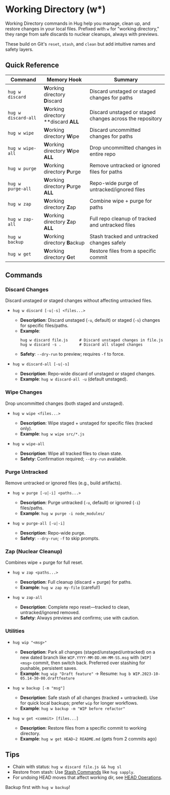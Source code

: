 # Working Directory (w*)

Working Directory commands in Hug help you manage, clean up, and restore changes in your local files. Prefixed with `w` for "working directory," they range from safe discards to nuclear cleanups, always with previews.

These build on Git's `reset`, `stash`, and `clean` but add intuitive names and safety layers.

## Quick Reference

| Command | Memory Hook                             | Summary                                                  |
| --- |-----------------------------------------|----------------------------------------------------------|
| `hug w discard` | **W**orking directory **D**iscard       | Discard unstaged or staged changes for paths             |
| `hug w discard-all` | **W**orking directory **discard **ALL** | Discard unstaged or staged changes across the repository |
| `hug w wipe` | **W**orking directory **W**ipe          | Discard uncommitted changes for paths                       |
| `hug w wipe-all` | **W**orking directory **W**ipe **ALL**  | Drop uncommitted changes in entire repo                  |
| `hug w purge` | **W**orking directory **P**urge         | Remove untracked or ignored files for paths              |
| `hug w purge-all` | **W**orking directory **P**urge **ALL** | Repo-wide purge of untracked/ignored files               |
| `hug w zap` | **W**orking directory **Z**ap           | Combine wipe + purge for paths                           |
| `hug w zap-all` | **W**orking directory **Z**ap **ALL**   | Full repo cleanup of tracked and untracked files         |
| `hug w backup` | **W**orking directory **B**ackup        | Stash tracked and untracked changes safely               |
| `hug w get` | **W**orking directory **G**et           | Restore files from a specific commit                     |

## Commands

### Discard Changes
Discard unstaged or staged changes without affecting untracked files.

- `hug w discard [-u|-s] <files...>`
  - **Description**: Discard unstaged (`-u`, default) or staged (`-s`) changes for specific files/paths.
  - **Example**:
    ```
    hug w discard file.js     # Discard unstaged changes in file.js
    hug w discard -s .        # Discard all staged changes
    ```
  - **Safety**: `--dry-run` to preview; requires `-f` to force.

- `hug w discard-all [-u|-s]`
  - **Description**: Repo-wide discard of unstaged or staged changes.
  - **Example**: `hug w discard-all -u` (default unstaged).

### Wipe Changes
Drop uncommitted changes (both staged and unstaged).

- `hug w wipe <files...>`
  - **Description**: Wipe staged + unstaged for specific files (tracked only).
  - **Example**: `hug w wipe src/*.js`

- `hug w wipe-all`
  - **Description**: Wipe all tracked files to clean state.
  - **Safety**: Confirmation required; `--dry-run` available.

### Purge Untracked
Remove untracked or ignored files (e.g., build artifacts).

- `hug w purge [-u|-i] <paths...>`
  - **Description**: Purge untracked (`-u`, default) or ignored (`-i`) files/paths.
  - **Example**: `hug w purge -i node_modules/`

- `hug w purge-all [-u|-i]`
  - **Description**: Repo-wide purge.
  - **Safety**: `--dry-run`; `-f` to skip prompts.

### Zap (Nuclear Cleanup)
Combines wipe + purge for full reset.

- `hug w zap <paths...>`
  - **Description**: Full cleanup (discard + purge) for paths.
  - **Example**: `hug w zap my-file` (careful!)

- `hug w zap-all`
  - **Description**: Complete repo reset—tracked to clean, untracked/ignored removed.
  - **Safety**: Always previews and confirms; use with caution.

### Utilities
- `hug wip "<msg>"`
  - **Description**: Park all changes (staged/unstaged/untracked) on a new dated branch like `WIP.YYYY-MM-DD.HH-MM-SS.msg` with `[WIP] <msg>` commit, then switch back. Preferred over stashing for pushable, persistent saves.
  - **Example**: `hug wip "Draft feature"` → Resume: `hug b WIP.2023-10-05.14-30-00.draftfeature`

- `hug w backup [-m "msg"]`
  - **Description**: Safe stash of all changes (tracked + untracked). Use for quick local backups; prefer `wip` for longer workflows.
  - **Example**: `hug w backup -m "WIP before refactor"`

- `hug w get <commit> [files...]`
  - **Description**: Restore files from a specific commit to working directory.
  - **Example**: `hug w get HEAD~2 README.md` (gets from 2 commits ago)

## Tips
- Chain with status: `hug w discard file.js && hug sl`
- Restore from stash: Use [Stash Commands](status-staging#s*) like `hug sapply`.
- For undoing HEAD moves that affect working dir, see [HEAD Operations](head).

Backup first with `hug w backup`!
